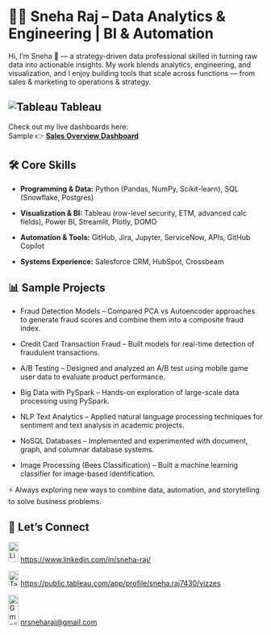 # 👩‍💻 **Sneha Raj – Data Analytics & Engineering | BI & Automation**

Hi, I’m Sneha 👋 — a strategy-driven data professional skilled in turning raw data into actionable insights. My work blends analytics, engineering, and visualization, and I enjoy building tools that scale across functions — from sales & marketing to operations & strategy.
 
## ![Tableau](https://img.icons8.com/color/28/000000/tableau-software.png) Tableau 

Check out my live dashboards here:  
Sample 👉 [**Sales Overview Dashboard**](https://public.tableau.com/app/profile/sneha.raj7430/viz/SalesOverviewDashboard_17595256737120/SalesReviewDashboard)


## 🛠️ **Core Skills**

- **Programming & Data:** Python (Pandas, NumPy, Scikit-learn), SQL (Snowflake, Postgres)

- **Visualization & BI:** Tableau (row-level security, ETM, advanced calc fields), Power BI, Streamlit, Plotly, DOMO

- **Automation & Tools:** GitHub, Jira, Jupyter, ServiceNow, APIs, GitHub Copilot

- **Systems Experience:** Salesforce CRM, HubSpot, Crossbeam

  

## 📊 Sample Projects

- Fraud Detection Models – Compared PCA vs Autoencoder approaches to generate fraud scores and combine them into a composite fraud index.

- Credit Card Transaction Fraud – Built models for real-time detection of fraudulent transactions.

- A/B Testing – Designed and analyzed an A/B test using mobile game user data to evaluate product performance.

- Big Data with PySpark – Hands-on exploration of large-scale data processing using PySpark.

- NLP Text Analytics – Applied natural language processing techniques for sentiment and text analysis in academic projects.

- NoSQL Databases – Implemented and experimented with document, graph, and columnar database systems.

- Image Processing (Bees Classification) – Built a machine learning classifier for image-based identification.

  


⚡️ Always exploring new ways to combine data, automation, and storytelling to solve business problems.



## 💬 Let’s Connect

<img src="https://img.icons8.com/color/24/linkedin.png" alt="LinkedIn" width="20" height="40"/> https://www.linkedin.com/in/sneha-raj/


<img src="https://img.icons8.com/color/24/tableau-software.png" alt="Tableau" width="20" height="30"/> https://public.tableau.com/app/profile/sneha.raj7430/vizzes


<img src="https://img.icons8.com/fluency/24/gmail-new.png" alt="Gmail" width="20" height="60"/> nrsneharaj@gmail.com

